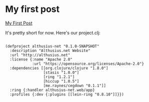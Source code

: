 # My first post
[My First Post](/my-first-post/)

It's pretty short for now. Here's our project.clj:

<pre><code class="clj">
(defproject althusius-net "0.1.0-SNAPSHOT"
  :description "Althusius.net Website"
  :url "http://althusius.net"
  :license {:name "Apache 2.0"
            :url "https://opensource.org/licenses/Apache-2.0"}
  :dependencies [[org.clojure/clojure "1.8.0"]
                 [stasis "1.0.0"]
                 [ring "1.2.1"]
                 [hiccup "1.0.5"]
                 [me.raynes/cegdown "0.1.1"]]
  :ring {:handler althusius-net.web/app}
  :profiles {:dev {:plugins [[lein-ring "0.8.10"]]}})
</code></pre>